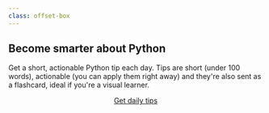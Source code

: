 ```yaml
---
class: offset-box
---
```


## Become smarter about Python

Get a short, actionable Python tip each day.
Tips are short (under 100 words), actionable (you can apply them right away) and they're also sent as a flashcard, ideal if you're a visual learner.

<div style="display:flex; justify-content:center;">
    <a href="#subscribe" class="btn" style="margin: 0 .3em 0 .3em;">Get daily tips</a>
</div>
